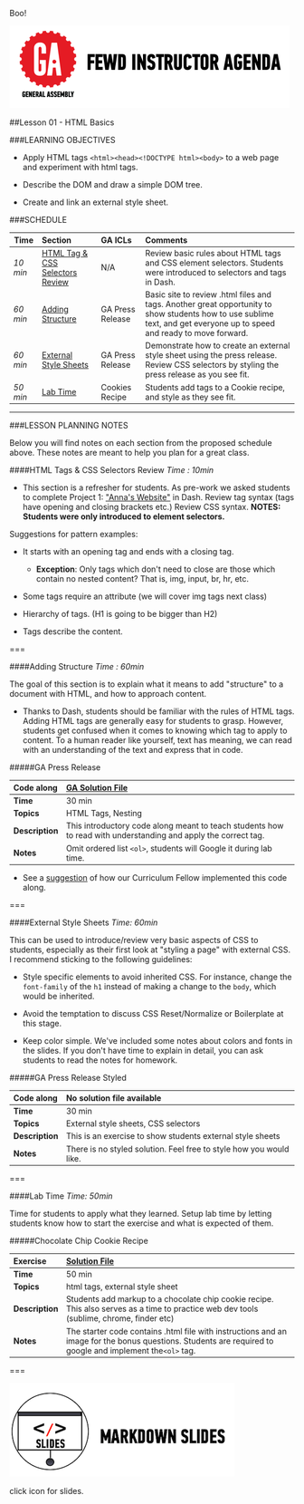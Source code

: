 Boo!

![GeneralAssemb.ly](../../img/icons/instr_agenda.png)


##Lesson 01 - HTML Basics

###LEARNING OBJECTIVES

*	Apply HTML tags ```<html><head><!DOCTYPE html><body>``` to a web page and experiment with html tags.

*	Describe the DOM and draw a simple DOM tree.

*	Create and link an external style sheet.


###SCHEDULE


| Time        | Section| GA ICLs| Comments |
| ------------- |:-------------|:-------------------|:----------------|
| _10 min_ | [HTML Tag & CSS Selectors Review](https://github.com/generalassembly-studio/FEWD_2.0.0/blob/FEWD_2.0.1/Week_01_Basics/01_html_basics/README.md#html-tags--css-selectors-review) | N/A | Review basic rules about HTML tags and CSS element selectors. Students were introduced to selectors and tags in Dash. |
| _60 min_ | [Adding Structure](https://github.com/generalassembly-studio/FEWD_2.0.0/tree/FEWD_2.0.1/Week_01_Basics/01_html_basics#adding-structure) | GA Press Release | Basic site to review .html files and tags. Another great opportunity to show students how to use sublime text, and get everyone up to speed and ready to move forward.|
| _60 min_ | [External Style Sheets](https://github.com/generalassembly-studio/FEWD_2.0.0/tree/FEWD_2.0.1/Week_01_Basics/01_html_basics#external-style-sheets) |GA Press Release| Demonstrate how to create an external style sheet using the press release. Review CSS selectors by styling the press release as you see fit.|
| _50 min_ | [Lab Time](https://github.com/generalassembly-studio/FEWD_2.0.0/tree/FEWD_2.0.1/Week_01_Basics/01_html_basics#lab-time) | Cookies Recipe | Students add tags to a Cookie recipe, and style as they see fit.|


---

###LESSON PLANNING NOTES

Below you will find notes on each section from the proposed schedule above. These notes are  meant to help you plan for a great class.


####HTML Tags & CSS Selectors Review
_Time : 10min_

 *	This section is a refresher for students. As pre-work we asked students to complete Project 1: ["Anna's Website"](https://dash.generalassemb.ly/projects/annas-website-1) in Dash. Review tag syntax (tags have opening and closing brackets etc.) Review CSS syntax. __NOTES: Students were only introduced to element selectors.__

Suggestions for pattern examples:

*	It starts with an opening tag and ends with a closing tag.

	*	__Exception__: Only tags which don't need to close are those which contain no nested content? That is, img, input, br, hr, etc.


*	Some tags require an attribute (we will cover img tags next class)

*	Hierarchy of tags. (H1 is going to be bigger than H2)

*	Tags describe the content.

===


####Adding Structure
_Time : 60min_

The goal of this section is to explain what it means to add "structure" to a document with HTML, and how to approach content.

*	Thanks to Dash, students should be familiar with the rules of HTML tags. Adding HTML tags are generally easy for students to grasp. However, students get confused when it comes to knowing which tag to apply to content. To a human reader like yourself, text has meaning, we can read with an understanding of the text and express that in code.


#####GA Press Release

| Code along | [GA Solution File](solution/ga_press_release)|
| :------------- |:-------------|
| __Time__ | 30 min|
| __Topics__ | HTML Tags, Nesting|
| __Description__| This introductory code along meant to teach students how to read with understanding and apply the correct tag.|   
| __Notes__| Omit ordered list ```<ol>```, students will Google it during lab time.|  


*	See a [suggestion](solution/ga_press_release/instr_notes.md) of how our Curriculum Fellow implemented this code along.

===

####External Style Sheets
_Time: 60min_

This can be used to introduce/review very basic aspects of CSS to students, especially as their first look at "styling a page" with external CSS. I recommend sticking to the following guidelines:

*	Style specific elements to avoid inherited CSS. For instance, change the `font-family` of the `h1` instead of making a change to the `body`, which would be inherited.

*	Avoid the temptation to discuss CSS Reset/Normalize or Boilerplate at this stage.

*	Keep color simple. We've included some notes about colors and fonts in the slides. If you don't have time to explain in detail, you can ask students to read the notes for homework.


#####GA Press Release Styled

|Code along | No solution file available|
| :------------- |:-------------|
| __Time__ | 30 min|
| __Topics__ | External style sheets, CSS selectors|
| __Description__| This is an exercise to show students external style sheets|   
| __Notes__| There is no styled solution. Feel free to style how you would like. |

===


####Lab Time
_Time: 50min_

Time for students to apply what they learned. Setup lab time by letting students know how to start the exercise and what is expected of them.

#####Chocolate Chip Cookie Recipe

| Exercise |[Solution File](solution/cookie_recipe) |
| :------------- |:-------------|
| __Time__ | 50 min|
| __Topics__ | html tags, external style sheet |
| __Description__| Students add markup to a chocolate chip cookie recipe. This also serves as a time to practice web dev tools (sublime, chrome, finder etc)|    
| __Notes__| The starter code contains .html file with instructions and an image for the bonus questions. Students are required to google and implement the```<ol>``` tag.|

===

[![slides](../../img/icons/slides.png)](slides.md)

click icon for slides.
